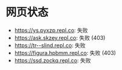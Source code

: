 # 网页状态
- https://ys.pyxzp.repl.co: 失败
- https://ask.skzey.repl.co: 失败 (403)
- https://tr--slind.repl.co: 失败
- https://figura.hpbmm.repl.co: 失败 (403)
- https://ssd.zockq.repl.co: 失败

